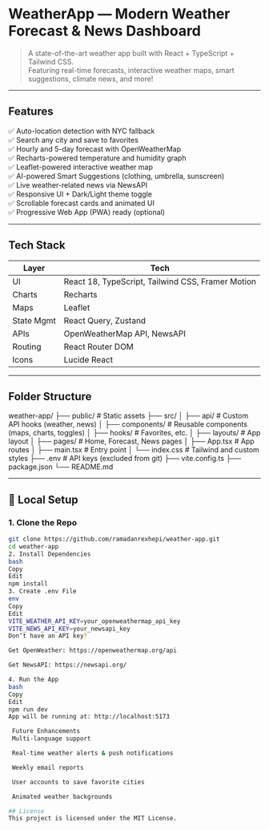 # WeatherApp — Modern Weather Forecast & News Dashboard

> A state-of-the-art weather app built with React + TypeScript + Tailwind CSS.  
> Featuring real-time forecasts, interactive weather maps, smart suggestions, climate news, and more!

---


## Features

✅ Auto-location detection with NYC fallback  
✅ Search any city and save to favorites  
✅ Hourly and 5-day forecast with OpenWeatherMap  
✅ Recharts-powered temperature and humidity graph  
✅ Leaflet-powered interactive weather map  
✅ AI-powered Smart Suggestions (clothing, umbrella, sunscreen)  
✅ Live weather-related news via NewsAPI  
✅ Responsive UI + Dark/Light theme toggle  
✅ Scrollable forecast cards and animated UI  
✅ Progressive Web App (PWA) ready (optional)

---

## Tech Stack

| Layer       | Tech                                               |
|-------------|----------------------------------------------------|
| UI          | React 18, TypeScript, Tailwind CSS, Framer Motion |
| Charts      | Recharts                                           |
| Maps        | Leaflet                                            |
| State Mgmt  | React Query, Zustand                               |
| APIs        | OpenWeatherMap API, NewsAPI                        |
| Routing     | React Router DOM                                   |
| Icons       | Lucide React                                       |

---

## Folder Structure

weather-app/
├── public/ # Static assets
├── src/
│ ├── api/ # Custom API hooks (weather, news)
│ ├── components/ # Reusable components (maps, charts, toggles)
│ ├── hooks/ # Favorites, etc.
│ ├── layouts/ # App layout
│ ├── pages/ # Home, Forecast, News pages
│ ├── App.tsx # App routes
│ ├── main.tsx # Entry point
│ └── index.css # Tailwind and custom styles
├── .env # API keys (excluded from git)
├── vite.config.ts
├── package.json
└── README.md

---

## 🧪 Local Setup

### 1. Clone the Repo

```bash
git clone https://github.com/ramadanrexhepi/weather-app.git
cd weather-app
2. Install Dependencies
bash
Copy
Edit
npm install
3. Create .env File
env
Copy
Edit
VITE_WEATHER_API_KEY=your_openweathermap_api_key
VITE_NEWS_API_KEY=your_newsapi_key
Don’t have an API key?

Get OpenWeather: https://openweathermap.org/api

Get NewsAPI: https://newsapi.org/

4. Run the App
bash
Copy
Edit
npm run dev
App will be running at: http://localhost:5173

 Future Enhancements
 Multi-language support

 Real-time weather alerts & push notifications

 Weekly email reports

 User accounts to save favorite cities

 Animated weather backgrounds

## License
This project is licensed under the MIT License.


